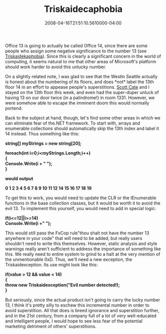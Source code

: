﻿---
title: Triskaidecaphobia
date: "2008-04-16T21:51:10.5610000-04:00"
description: Office 13 is going to actually be called Office 14, since there are some people who assign some negative significance to the number 13 (see Triskaidekaphobia).
featuredImage: img/triskaidecaphobia-featured.png
---

Office 13 is going to actually be called Office 14, since there are some people who assign some negative significance to the number 13 (see [Triskaidekaphobia](http://en.wikipedia.org/wiki/Triskaidekaphobia)). Since this is clearly a significant concern in the world of computing, it seems natural to me that other areas of Microsoft's platform should work harder to avoid this unlucky number.

On a slightly related note, I was glad to see that the Westin Seattle actually is honest about the numbering of its floors, and does \*not\* label the 13th floor 14 in an effort to appease people's superstitions. [Scott Cate](http://scottcate.com/) and I stayed on the 13th floor this week, and even had the super-duper unluck of having 13 on our door twice (in a palindrome!) in room 1331. However, we were somehow able to escape the imminent doom this would normally portend.

Back to the subject at hand, though, let's find some other areas in which we can eliminate fear of the.NET framework. To start with, arrays and enumerable collections should automatically skip the 13th index and label it 14 instead. Thus something like this:

**string\[] myStrings = new string\[20];**

**foreach(int i=0;i<myStrings.Length;i++)**\
**{**\
**Console.Write(i + " ");**\
**}**

**would output**

**0 1 2 3 4 5 6 7 8 9 10 11 12 14 15 16 17 18 19**

To get this to work, you would need to update the CLR or the IEnumerable functions in the base collection classes, but it would be worth it to avoid the evil 13. To implement this yourself, you would need to add in special logic:

**if(i<=12||i>=14)**\
**Console.Write(i +" ");**

This would still pass the FxCop rule"thou shalt not have the number 13 anywhere in your code" that will need to be added, but really users shouldn't need to write this themselves. However, static analysis and style warnings really aren't sufficient to address the importance of something like this. We really need to entire system to grind to a halt at the very mention of the unmentionable 0xD. Thus, we'll need a new exception, the Triskaidexception. Its use might look like this:

**if(value > 12 && value < 14)**\
**{**\
**throw new Triskaidexception("Evil number detected!);**\
**}**

But seriously, since the actual product isn't going to carry the lucky number 13, I think it's pretty silly to eschew this incremental number in order to avoid superstition. All that does is breed ignorance and superstition further, and in the 21st century, from a company full of a lot of very well-educated and intelligent people, I would hope to see less fear of the potential marketing detriment of others' superstitions.

